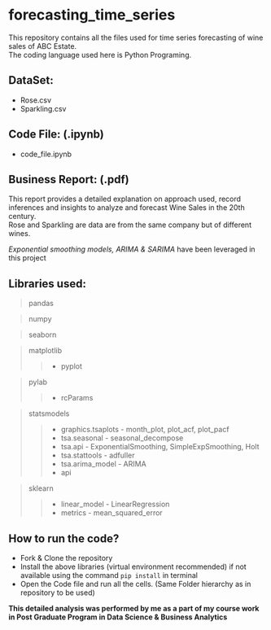 # forecasting_time_series
This repository contains all the files used for time series forecasting of wine sales of ABC Estate.<br>
The coding language used here is Python Programing.

## DataSet:
- Rose.csv
- Sparkling.csv

## Code File: (.ipynb)
- code_file.ipynb

## Business Report: (.pdf)
This report provides a detailed explanation on approach used, record inferences and insights to analyze and forecast Wine Sales in the 20th century.<br>
Rose and Sparkling are data are from the same company but of different wines.

*Exponential smoothing models, ARIMA & SARIMA* have been leveraged in this project

## Libraries used:
> pandas<br>

> numpy<br>

> seaborn<br>

> matplotlib<br>
> > - pyplot

> pylab<br>
> > - rcParams

> statsmodels<br>
> > - graphics.tsaplots - month_plot, plot_acf, plot_pacf <br>
> > - tsa.seasonal - seasonal_decompose <br>
> > - tsa.api - ExponentialSmoothing, SimpleExpSmoothing, Holt <br>
> > - tsa.stattools - adfuller <br>
> > - tsa.arima_model - ARIMA <br>
> > - api

> sklearn<br>
> > - linear_model - LinearRegression<br>
> > - metrics - mean_squared_error<br>

## How to run the code?
- Fork & Clone the repository
- Install the above libraries (virtual environment recommended) if not available using the command `pip install` in terminal
- Open the Code file and run all the cells. (Same Folder hierarchy as in repository to be used)


**This detailed analysis was performed by me as a part of my course work in Post Graduate Program in Data Science & Business Analytics**

